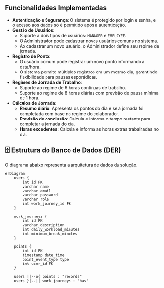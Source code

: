 
##  Funcionalidades Implementadas

* **Autenticação e Segurança**: O sistema é protegido por login e senha, e o acesso aos dados só é permitido após a autenticação.
* **Gestão de Usuários**:
    * Suporte a dois tipos de usuários: `MANAGER` e `EMPLOYEE`.
    * O Administrador pode cadastrar novos usuários comuns no sistema.
    * Ao cadastrar um novo usuário, o Administrador define seu regime de jornada.
* **Registro de Ponto**:
    * O usuário comum pode registrar um novo ponto informando a data/hora.
    * O sistema permite múltiplos registros em um mesmo dia, garantindo flexibilidade para pausas esporádicas.
* **Regimes de Jornada de Trabalho**:
    * Suporte ao regime de 6 horas contínuas de trabalho.
    * Suporte ao regime de 8 horas diárias com previsão de pausa mínima de 1 hora.
* **Cálculos de Jornada**:
    * **Resumo diário**: Apresenta os pontos do dia e se a jornada foi completada com base no regime do colaborador.
    * **Previsão de conclusão**: Calcula e informa o tempo restante para completar a jornada do dia.
    * **Horas excedentes**: Calcula e informa as horas extras trabalhadas no dia.

## 🗄️ Estrutura do Banco de Dados (DER)

O diagrama abaixo representa a arquitetura de dados da solução.

```mermaid
erDiagram
    users {
        int id PK
        varchar name
        varchar email
        varchar password
        varchar role
        int work_journey_id FK
    }

    work_journeys {
        int id PK
        varchar description
        int daily_workload_minutes
        int minimum_break_minutes
    }

    points {
        int id PK
        timestamp date_time
        point_event_type type
        int user_id FK
    }

    users ||--o{ points : "records"
    users }|..|| work_journeys : "has"
```